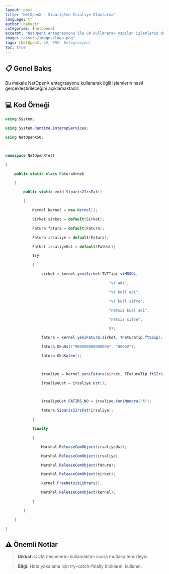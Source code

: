 ```yaml
---
layout: post
title: "NetOpenX - Siparişten İrsaliye Oluşturma"
language: tr
author: bahadir
categories: [netopenx]
excerpt: "NetOpenX entegrasyonu ile C# kullanarak yapılan işlemlerin detaylı açıklaması ve örnek kodları."
image: "assets/images/logo.png"
tags: [NetOpenX, C#, ERP, Entegrasyon]
toc: true
---
```


## 📋 Genel Bakış

Bu makale NetOpenX entegrasyonu kullanarak ilgili işlemlerin nasıl gerçekleştirileceğini açıklamaktadır.

## 💻 Kod Örneği

```csharp
using System; 

using System.Runtime.InteropServices;

using NetOpenX50;

 

namespace NetOpenXTest

{

    public static class FaturaOrnek

    {

        public static void Siparis2IrsFat()

        {

            Kernel kernel = new Kernel();

            Sirket sirket = default(Sirket);

            Fatura fatura = default(Fatura);

            Fatura irsaliye = default(Fatura);

            FatUst irsaliyeUst = default(FatUst);

            try

            {

                sirket = kernel.yeniSirket(TVTTipi.vtMSSQL,

                                              "vt adi",

                                              "vt kull adi",

                                              "vt kull sifre",

                                              "netsis kull adi",

                                              "netsis sifre",

                                              0);

                fatura = kernel.yeniFatura(sirket, TFaturaTip.ftSSip);

                fatura.OkuUst("M00000000000006", "00002");

                fatura.OkuKalem();

 

                irsaliye = kernel.yeniFatura(sirket, TFaturaTip.ftSIrs);

                irsaliyeUst = irsaliye.Ust();               

                 

                irsaliyeUst.FATIRS_NO = irsaliye.YeniNumara("A");

                fatura.Siparis2IrsFat(irsaliye);

            }

            finally

            {

                Marshal.ReleaseComObject(irsaliyeUst);

                Marshal.ReleaseComObject(irsaliye);

                Marshal.ReleaseComObject(fatura);

                Marshal.ReleaseComObject(sirket);

                kernel.FreeNetsisLibrary();

                Marshal.ReleaseComObject(kernel);

            }

        }       

    }

}
```


## ⚠️ Önemli Notlar

> **Dikkat:** COM nesnelerini kullandıktan sonra mutlaka temizleyin.

> **Bilgi:** Hata yakalama için try-catch-finally bloklarını kullanın.
